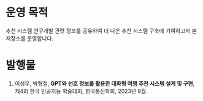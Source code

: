 # 운영 목적
추천 시스템 연구개발 관련 정보를 공유하여 더 나은 추천 시스템 구축에 기여하고자 본 저장소를 운영합니다.

# 발행물
1. 이성우, 박형철, **GPT와 선호 정보를 활용한 대화형 여행 추천 시스템 설계 및 구현**, 제4회 한국 인공지능 학술대회, 한국통신학회, 2023년 9월.
